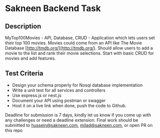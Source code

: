# Sakneen Backend Task


## Description

MyTop100Movies - API, Database, CRUD - Application which lets users set their top 100 movies.
Movies could come from an API like The Movie Database [http://tmdb.org/](http://tmdb.org/). Should allow users to add
a movie to the list and rank their movie selections. Start with basic CRUD for movies and add features.


## Test Criteria
- Design your schema properly for Nosql database implementation
- Write a unit test for all services and controllers
- Use express.js or nest.js
- Document your API using postman or swagger
- Host it on a live link when done, push the code to Github.



Deadline for submission is 7 days, kindly let us know if you come up with any challenges or need
a deadline extension. Final work should be submitted to hussein@sakneen.com, milad@sakneen.com, or open PR on this repo
